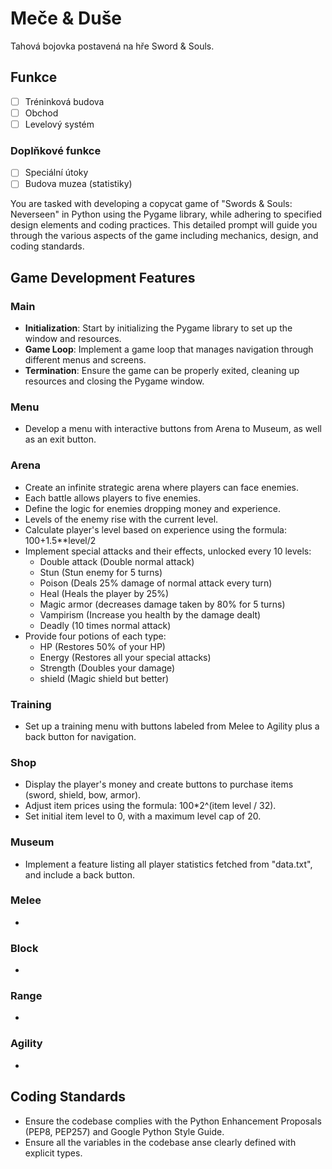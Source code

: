 # Meče & Duše

Tahová bojovka postavená na hře Sword & Souls.

## Funkce

- [ ] Tréninková budova
- [ ] Obchod
- [ ] Levelový systém

### Doplňkové funkce

- [ ] Speciální útoky
- [ ] Budova muzea (statistiky)

You are tasked with developing a copycat game of "Swords & Souls: Neverseen" in Python using the Pygame library, while adhering to specified design elements and coding practices. This detailed prompt will guide you through the various aspects of the game including mechanics, design, and coding standards.

## Game Development Features

### Main
- **Initialization**: Start by initializing the Pygame library to set up the window and resources.
- **Game Loop**: Implement a game loop that manages navigation through different menus and screens.
- **Termination**: Ensure the game can be properly exited, cleaning up resources and closing the Pygame window.

### Menu
- Develop a menu with interactive buttons from Arena to Museum, as well as an exit button.

### Arena
- Create an infinite strategic arena where players can face enemies.
- Each battle allows players to five enemies.
- Define the logic for enemies dropping money and experience.
- Levels of the enemy rise with the current level.
- Calculate player's level based on experience using the formula: 100+1.5**level/2
- Implement special attacks and their effects, unlocked every 10 levels:
  - Double attack (Double normal attack)
  - Stun (Stun enemy for 5 turns)
  - Poison (Deals 25% damage of normal attack every turn)
  - Heal (Heals the player by 25%)
  - Magic armor (decreases damage taken by 80% for 5 turns)
  - Vampirism (Increase you health by the damage dealt)
  - Deadly (10 times normal attack)
- Provide four potions of each type:
  - HP (Restores 50% of your HP)
  - Energy (Restores all your special attacks)
  - Strength (Doubles your damage)
  - shield (Magic shield but better)

### Training
- Set up a training menu with buttons labeled from Melee to Agility plus a back button for navigation.

### Shop
- Display the player's money and create buttons to purchase items (sword, shield, bow, armor).
- Adjust item prices using the formula: 100*2^(item level / 32).
- Set initial item level to 0, with a maximum level cap of 20.

### Museum
- Implement a feature listing all player statistics fetched from "data.txt", and include a back button.

### Melee
- 

### Block
 - 

### Range
- 

### Agility
- 

## Coding Standards

- Ensure the codebase complies with the Python Enhancement Proposals (PEP8, PEP257) and Google Python Style Guide.
- Ensure all the variables in the codebase anse clearly defined with explicit types.

